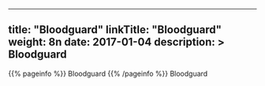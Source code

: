 
---
title: "Bloodguard"
linkTitle: "Bloodguard"
weight: 8n
date: 2017-01-04
description: >
 Bloodguard
---

{{% pageinfo %}}
Bloodguard
{{% /pageinfo %}}
Bloodguard
